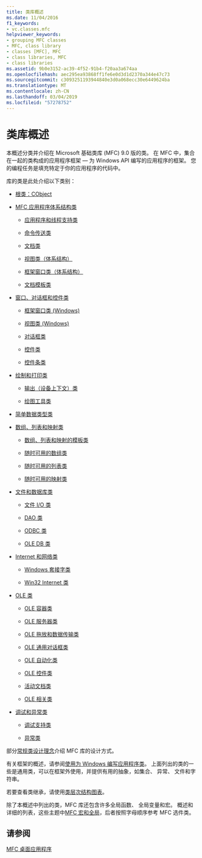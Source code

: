 ```yaml
---
title: 类库概述
ms.date: 11/04/2016
f1_keywords:
- vc.classes.mfc
helpviewer_keywords:
- grouping MFC classes
- MFC, class library
- classes [MFC], MFC
- class libraries, MFC
- class libraries
ms.assetid: 9b0e3152-ac39-4f52-91b4-f20aa3a674aa
ms.openlocfilehash: aec295ea93868ff1fe6e0d3d1d2370a344e47c73
ms.sourcegitcommit: c3093251193944840e3d0a068ecc30e6449624ba
ms.translationtype: MT
ms.contentlocale: zh-CN
ms.lasthandoff: 03/04/2019
ms.locfileid: "57278752"
---
```

# <a name="class-library-overview"></a>类库概述

本概述分类并介绍在 Microsoft 基础类库 (MFC) 9.0 版的类。 在 MFC 中，集合在一起的类构成的应用程序框架 — 为 Windows API 编写的应用程序的框架。 您的编程任务是填充特定于你的应用程序的代码中。

库的类是此处介绍以下类别：

- [根类：CObject](../mfc/root-class-cobject.md)

- [MFC 应用程序体系结构类](../mfc/mfc-application-architecture-classes.md)

   - [应用程序和线程支持类](../mfc/application-and-thread-support-classes.md)

   - [命令传送类](../mfc/command-routing-classes.md)

   - [文档类](../mfc/document-classes.md)

   - [视图类（体系结构）](../mfc/view-classes-architecture.md)

   - [框架窗口类（体系结构）](../mfc/frame-window-classes-architecture.md)

   - [文档模板类](../mfc/document-template-classes.md)

- [窗口、对话框和控件类](../mfc/window-dialog-and-control-classes.md)

   - [框架窗口类 (Windows)](../mfc/frame-window-classes-windows.md)

   - [视图类 (Windows)](../mfc/view-classes-windows.md)

   - [对话框类](../mfc/dialog-box-classes.md)

   - [控件类](../mfc/control-classes.md)

   - [控件条类](../mfc/control-bar-classes.md)

- [绘制和打印类](../mfc/drawing-and-printing-classes.md)

   - [输出（设备上下文）类](../mfc/output-device-context-classes.md)

   - [绘图工具类](../mfc/drawing-tool-classes.md)

- [简单数据类型类](../mfc/simple-data-type-classes.md)

- [数组、列表和映射类](../mfc/array-list-and-map-classes.md)

   - [数组、列表和映射的模板类](../mfc/template-classes-for-arrays-lists-and-maps.md)

   - [随时可用的数组类](../mfc/ready-to-use-array-classes.md)

   - [随时可用的列表类](../mfc/ready-to-use-list-classes.md)

   - [随时可用的映射类](../mfc/ready-to-use-map-classes.md)

- [文件和数据库类](../mfc/file-and-database-classes.md)

   - [文件 I/O 类](../mfc/file-i-o-classes.md)

   - [DAO 类](../mfc/dao-classes.md)

   - [ODBC 类](../mfc/odbc-classes.md)

   - [OLE DB 类](../mfc/ole-db-classes.md)

- [Internet 和网络类](../mfc/internet-and-networking-classes.md)

   - [Windows 套接字类](../mfc/windows-sockets-classes.md)

   - [Win32 Internet 类](../mfc/win32-internet-classes.md)

- [OLE 类](../mfc/ole-classes.md)

   - [OLE 容器类](../mfc/ole-container-classes.md)

   - [OLE 服务器类](../mfc/ole-server-classes.md)

   - [OLE 拖放和数据传输类](../mfc/ole-drag-and-drop-and-data-transfer-classes.md)

   - [OLE 通用对话框类](../mfc/ole-common-dialog-classes.md)

   - [OLE 自动化类](../mfc/ole-automation-classes.md)

   - [OLE 控件类](../mfc/ole-control-classes.md)

   - [活动文档类](../mfc/active-document-classes.md)

   - [OLE 相关类](../mfc/ole-related-classes.md)

- [调试和异常类](../mfc/debugging-and-exception-classes.md)

   - [调试支持类](../mfc/debugging-support-classes.md)

   - [异常类](../mfc/exception-classes.md)

部分[常规类设计理念](../mfc/general-class-design-philosophy.md)介绍 MFC 库的设计方式。

有关框架的概述，请参阅[使用为 Windows 编写应用程序类](../mfc/using-the-classes-to-write-applications-for-windows.md)。 上面列出的类的一些是通用类，可以在框架外使用，并提供有用的抽象，如集合、 异常、 文件和字符串。

若要查看类继承，请使用[类层次结构图表](../mfc/hierarchy-chart.md)。

除了本概述中列出的类，MFC 库还包含许多全局函数、 全局变量和宏。 概述和详细的列表，这些主题中[MFC 宏和全局](../mfc/reference/mfc-macros-and-globals.md)，后者按照字母顺序参考 MFC 选件类。

## <a name="see-also"></a>请参阅

[MFC 桌面应用程序](../mfc/mfc-desktop-applications.md)
